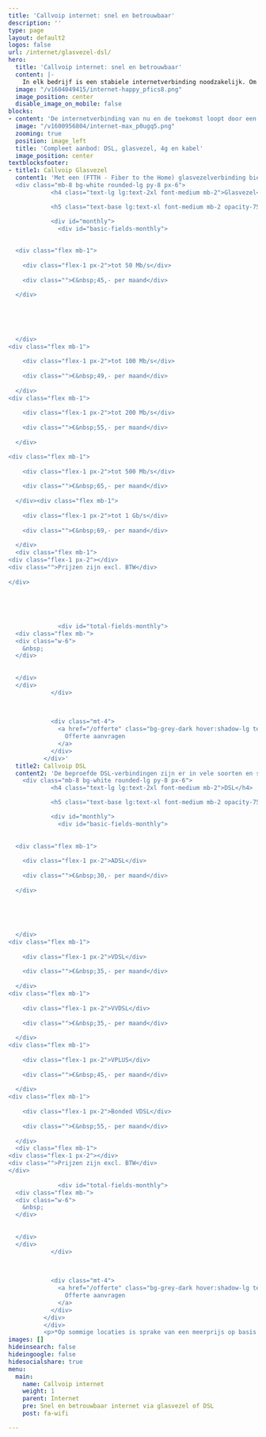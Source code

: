 ```yaml
---
title: 'Callvoip internet: snel en betrouwbaar'
description: ''
type: page
layout: default2
logos: false
url: /internet/glasvezel-dsl/
hero:
  title: 'Callvoip internet: snel en betrouwbaar'
  content: |-
    In elk bedrijf is een stabiele internetverbinding noodzakelijk. Om überhaupt te werken is het simpelweg onmisbaar met de vele cloud toepassingen, e-mail, videovergaderen en natuurlijk om te bellen.<br><br><a href="https://files.callvoip.nl/downloads/callvoip-adsl-vdsl_aanvraagformulier.pdf" target="_blank" class="button">Internet aanvragen</a>
  image: "/v1604049415/internet-happy_pfics8.png"
  image_position: center
  disable_image_on_mobile: false
blocks:
- content: 'De internetverbinding van nu en de toekomst loopt door een glasvezelkabel. Snel, betrouwbaar en up- en downloadsnelheden zijn gelijk. Maar met Callvoip internet bieden we op elk adres een goede verbinding, ook als bij jou de glasvezelkabel nog niet ligt. De beproefde DSL is vrijwel altijd beschikbaar en biedt veelal ook voldoende snelheid. Liever via de Ziggo kabel online? Regelen we voor je. En voor locaties in het buitengebied hebben we zelfs een 4G verbindingen die overal en altijd werken.'
  image: "/v1600956804/internet-max_p0ugq5.png"
  zooming: true
  position: image_left
  title: 'Compleet aanbod: DSL, glasvezel, 4g en kabel'
  image_position: center
textblocksfooter:
- title1: Callvoip Glasvezel
  content1: 'Met een (FTTH - Fiber to the Home) glasvezelverbinding bieden we een eigen lijn en een stabiele snelheid die klaar is voor de toekomst. De upload- en downloadsnelheid zijn gelijk en hoge snelheden tot 1 Gbps zijn mogelijk. Met de combinatie van onze telefonie en een internetverbinding profiteer je van 1 aanspreekpunt dat alles voor je regelt.
  <div class="mb-8 bg-white rounded-lg py-8 px-6">
            <h4 class="text-lg lg:text-2xl font-medium mb-2">Glasvezel</h4>

            <h5 class="text-base lg:text-xl font-medium mb-2 opacity-75">Snelheden</h5>

            <div id="monthly">
              <div id="basic-fields-monthly">
  
  
  <div class="flex mb-1">
    
    <div class="flex-1 px-2">tot 50 Mb/s</div>
    
    <div class="">€&nbsp;45,- per maand</div>
    
  </div>
  
  
  
  
  
  </div>
<div class="flex mb-1">
    
    <div class="flex-1 px-2">tot 100 Mb/s</div>
    
    <div class="">€&nbsp;49,- per maand</div>
    
  </div>
<div class="flex mb-1">
    
    <div class="flex-1 px-2">tot 200 Mb/s</div>
    
    <div class="">€&nbsp;55,- per maand</div>
    
  </div>

<div class="flex mb-1">
    
    <div class="flex-1 px-2">tot 500 Mb/s</div>
    
    <div class="">€&nbsp;65,- per maand</div>
    
  </div><div class="flex mb-1">
    
    <div class="flex-1 px-2">tot 1 Gb/s</div>
    
    <div class="">€&nbsp;69,- per maand</div>
    
  </div>
  <div class="flex mb-1">
<div class="flex-1 px-2"></div>
<div class="">Prijzen zijn excl. BTW</div>
    
</div>
              
              
              
              
              
              <div id="total-fields-monthly">
  <div class="flex mb-">
  <div class="w-6">
    &nbsp;
  </div>
  
  
  </div>
  </div>
            </div>

            
            
            <div class="mt-4">
              <a href="/offerte" class="bg-grey-dark hover:shadow-lg text-white rounded-md block text-center w-full px-4 py-2">
                Offerte aanvragen
              </a>
            </div>
          </div>'
  title2: Callvoip DSL
  content2: 'De beproefde DSL-verbindingen zijn er in vele soorten en snelheden. De meestvoorkomende zijn ADSL, VDSL en VVDSL. Ook DSL kan heel snel zijn; op basis van jouw adres kunnen we zien wat er mogelijk is en alles voor je regelen. Benieuwd naar de mogelijkheden? Samen bekijken wat voor jouw adres de beste oplossing is.<br><br>
    <div class="mb-8 bg-white rounded-lg py-8 px-6">
            <h4 class="text-lg lg:text-2xl font-medium mb-2">DSL</h4>

            <h5 class="text-base lg:text-xl font-medium mb-2 opacity-75">Techniek soort</h5>

            <div id="monthly">
              <div id="basic-fields-monthly">
  
  
  <div class="flex mb-1">
    
    <div class="flex-1 px-2">ADSL</div>
    
    <div class="">€&nbsp;30,- per maand</div>
    
  </div>
  
  
  
  
  
  </div>
<div class="flex mb-1">
    
    <div class="flex-1 px-2">VDSL</div>
    
    <div class="">€&nbsp;35,- per maand</div>
    
  </div>
<div class="flex mb-1">
    
    <div class="flex-1 px-2">VVDSL</div>
    
    <div class="">€&nbsp;35,- per maand</div>
    
  </div>
<div class="flex mb-1">
    
    <div class="flex-1 px-2">VPLUS</div>
    
    <div class="">€&nbsp;45,- per maand</div>
    
  </div>
<div class="flex mb-1">
    
    <div class="flex-1 px-2">Bonded VDSL</div>
    
    <div class="">€&nbsp;55,- per maand</div>
    
  </div>
  <div class="flex mb-1">
<div class="flex-1 px-2"></div>
<div class="">Prijzen zijn excl. BTW</div>
</div>
              
              <div id="total-fields-monthly">
  <div class="flex mb-">
  <div class="w-6">
    &nbsp;
  </div>
  
  
  </div>
  </div>
            </div>

            
            
            <div class="mt-4">
              <a href="/offerte" class="bg-grey-dark hover:shadow-lg text-white rounded-md block text-center w-full px-4 py-2">
                Offerte aanvragen
              </a>
            </div>
          </div>
          </div>
          <p>*Op sommige locaties is sprake van een meerprijs op basis van een afwijkende infrastructuur. Wij kunnen dit voor u checken en laten dit weten voordat u uw order plaatst.</p>'
images: []
hideinsearch: false
hideingoogle: false
hidesocialshare: true
menu:
  main:
    name: Callvoip internet
    weight: 1
    parent: Internet 
    pre: Snel en betrouwbaar internet via glasvezel of DSL
    post: fa-wifi

---
```

